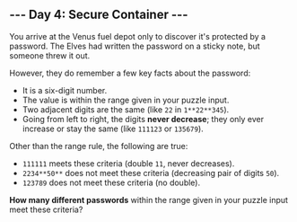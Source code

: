 ## \--- Day 4: Secure Container ---

You arrive at the Venus fuel depot only to discover it's protected by a password. The Elves had written the password on a sticky note, but someone threw it out.

However, they do remember a few key facts about the password:

-   It is a six-digit number.
-   The value is within the range given in your puzzle input.
-   Two adjacent digits are the same (like `22` in `1**22**345`).
-   Going from left to right, the digits **never decrease**; they only ever increase or stay the same (like `111123` or `135679`).

Other than the range rule, the following are true:

-   `111111` meets these criteria (double `11`, never decreases).
-   `2234**50**` does not meet these criteria (decreasing pair of digits `50`).
-   `123789` does not meet these criteria (no double).

**How many different passwords** within the range given in your puzzle input meet these criteria?
